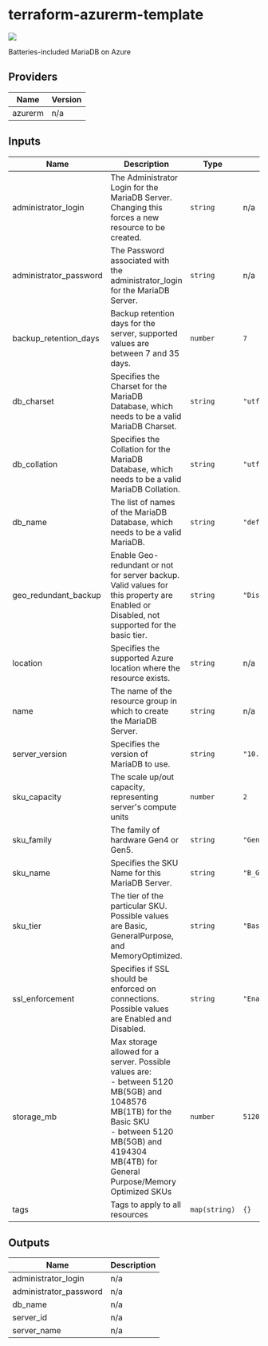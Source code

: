 # terraform-azurerm-template
[![](https://github.com/rhythmictech/terraform-azurerm-template/workflows/check/badge.svg)](https://github.com/rhythmictech/terraform-azurerm-template/actions)

Batteries-included MariaDB on Azure

<!-- BEGINNING OF PRE-COMMIT-TERRAFORM DOCS HOOK -->
## Providers

| Name | Version |
|------|---------|
| azurerm | n/a |

## Inputs

| Name | Description | Type | Default | Required |
|------|-------------|------|---------|:-----:|
| administrator\_login | The Administrator Login for the MariaDB Server. Changing this forces a new resource to be created. | `string` | n/a | yes |
| administrator\_password | The Password associated with the administrator\_login for the MariaDB Server. | `string` | n/a | yes |
| backup\_retention\_days | Backup retention days for the server, supported values are between 7 and 35 days. | `number` | `7` | no |
| db\_charset | Specifies the Charset for the MariaDB Database, which needs to be a valid MariaDB Charset. | `string` | `"utf8"` | no |
| db\_collation | Specifies the Collation for the MariaDB Database, which needs to be a valid MariaDB Collation. | `string` | `"utf8_general_ci"` | no |
| db\_name | The list of names of the MariaDB Database, which needs to be a valid MariaDB. | `string` | `"defaultDB"` | no |
| geo\_redundant\_backup | Enable Geo-redundant or not for server backup. Valid values for this property are Enabled or Disabled, not supported for the basic tier. | `string` | `"Disabled"` | no |
| location | Specifies the supported Azure location where the resource exists. | `string` | n/a | yes |
| name | The name of the resource group in which to create the MariaDB Server. | `string` | n/a | yes |
| server\_version | Specifies the version of MariaDB to use. | `string` | `"10.2"` | no |
| sku\_capacity | The scale up/out capacity, representing server's compute units | `number` | `2` | no |
| sku\_family | The family of hardware Gen4 or Gen5. | `string` | `"Gen5"` | no |
| sku\_name | Specifies the SKU Name for this MariaDB Server. | `string` | `"B_Gen5_2"` | no |
| sku\_tier | The tier of the particular SKU. Possible values are Basic, GeneralPurpose, and MemoryOptimized. | `string` | `"Basic"` | no |
| ssl\_enforcement | Specifies if SSL should be enforced on connections. Possible values are Enabled and Disabled. | `string` | `"Enabled"` | no |
| storage\_mb | Max storage allowed for a server. Possible values are:<br>      - between 5120 MB(5GB) and 1048576 MB(1TB) for the Basic SKU<br>      - between 5120 MB(5GB) and 4194304 MB(4TB) for General Purpose/Memory Optimized SKUs | `number` | `5120` | no |
| tags | Tags to apply to all resources | `map(string)` | `{}` | no |

## Outputs

| Name | Description |
|------|-------------|
| administrator\_login | n/a |
| administrator\_password | n/a |
| db\_name | n/a |
| server\_id | n/a |
| server\_name | n/a |

<!-- END OF PRE-COMMIT-TERRAFORM DOCS HOOK -->
